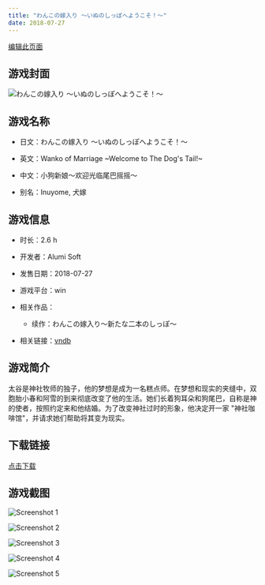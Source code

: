 ```yaml
---
title: "わんこの嫁入り ～いぬのしっぽへようこそ！～"
date: 2018-07-27
---
```

[编辑此页面](https://github.com/ACG-3/ADV3-source/blob/main/source/_posts/games/%E3%82%8F%E3%82%93%E3%81%93%E3%81%AE%E5%AB%81%E5%85%A5%E3%82%8A%20%EF%BD%9E%E3%81%84%E3%81%AC%E3%81%AE%E3%81%97%E3%81%A3%E3%81%BD%E3%81%B8%E3%82%88%E3%81%86%E3%81%93%E3%81%9D%EF%BC%81%EF%BD%9E.md)

## 游戏封面

![わんこの嫁入り ～いぬのしっぽへようこそ！～](https%3A//pan.timero.xyz/onedrive/img_lib_001/%E3%82%8F%E3%82%93%E3%81%93%E3%81%AE%E5%AB%81%E5%85%A5%E3%82%8A%20%EF%BD%9E%E3%81%84%E3%81%AC%E3%81%AE%E3%81%97%E3%81%A3%E3%81%BD%E3%81%B8%E3%82%88%E3%81%86%E3%81%93%E3%81%9D%EF%BC%81%EF%BD%9E_cover.avif)


## 游戏名称

- 日文：わんこの嫁入り ～いぬのしっぽへようこそ！～
- 英文：Wanko of Marriage ~Welcome to The Dog's Tail!~
- 中文：小狗新娘～欢迎光临尾巴摇摇～

- 别名：Inuyome, 犬嫁


## 游戏信息

- 时长：2.6 h
- 开发者：Alumi Soft
- 发售日期：2018-07-27
- 游戏平台：win
- 相关作品：
   - 续作：わんこの嫁入り～新たな二本のしっぽ～

- 相关链接：[vndb](https://vndb.org/v22788)


## 游戏简介

太谷是神社牧师的独子，他的梦想是成为一名糕点师。在梦想和现实的夹缝中，双胞胎小春和阿雪的到来彻底改变了他的生活。她们长着狗耳朵和狗尾巴，自称是神的使者，按照约定来和他结婚。为了改变神社过时的形象，他决定开一家 "神社咖啡馆"，并请求她们帮助将其变为现实。




## 下载链接

[点击下载](https://pan.timero.xyz/onedrive/adv_lib_001/%E3%82%8F%E3%82%93%E3%81%93%E3%81%AE%E5%AB%81%E5%85%A5%E3%82%8A%20%EF%BD%9E%E3%81%84%E3%81%AC%E3%81%AE%E3%81%97%E3%81%A3%E3%81%BD%E3%81%B8%E3%82%88%E3%81%86%E3%81%93%E3%81%9D%EF%BC%81%EF%BD%9E)


## 游戏截图


![Screenshot 1](https%3A//pan.timero.xyz/onedrive/img_lib_001/%E3%82%8F%E3%82%93%E3%81%93%E3%81%AE%E5%AB%81%E5%85%A5%E3%82%8A%20%EF%BD%9E%E3%81%84%E3%81%AC%E3%81%AE%E3%81%97%E3%81%A3%E3%81%BD%E3%81%B8%E3%82%88%E3%81%86%E3%81%93%E3%81%9D%EF%BC%81%EF%BD%9E_Screenshot_1.avif)

![Screenshot 2](https%3A//pan.timero.xyz/onedrive/img_lib_001/%E3%82%8F%E3%82%93%E3%81%93%E3%81%AE%E5%AB%81%E5%85%A5%E3%82%8A%20%EF%BD%9E%E3%81%84%E3%81%AC%E3%81%AE%E3%81%97%E3%81%A3%E3%81%BD%E3%81%B8%E3%82%88%E3%81%86%E3%81%93%E3%81%9D%EF%BC%81%EF%BD%9E_Screenshot_2.avif)

![Screenshot 3](https%3A//pan.timero.xyz/onedrive/img_lib_001/%E3%82%8F%E3%82%93%E3%81%93%E3%81%AE%E5%AB%81%E5%85%A5%E3%82%8A%20%EF%BD%9E%E3%81%84%E3%81%AC%E3%81%AE%E3%81%97%E3%81%A3%E3%81%BD%E3%81%B8%E3%82%88%E3%81%86%E3%81%93%E3%81%9D%EF%BC%81%EF%BD%9E_Screenshot_3.avif)

![Screenshot 4](https%3A//pan.timero.xyz/onedrive/img_lib_001/%E3%82%8F%E3%82%93%E3%81%93%E3%81%AE%E5%AB%81%E5%85%A5%E3%82%8A%20%EF%BD%9E%E3%81%84%E3%81%AC%E3%81%AE%E3%81%97%E3%81%A3%E3%81%BD%E3%81%B8%E3%82%88%E3%81%86%E3%81%93%E3%81%9D%EF%BC%81%EF%BD%9E_Screenshot_4.avif)

![Screenshot 5](https%3A//pan.timero.xyz/onedrive/img_lib_001/%E3%82%8F%E3%82%93%E3%81%93%E3%81%AE%E5%AB%81%E5%85%A5%E3%82%8A%20%EF%BD%9E%E3%81%84%E3%81%AC%E3%81%AE%E3%81%97%E3%81%A3%E3%81%BD%E3%81%B8%E3%82%88%E3%81%86%E3%81%93%E3%81%9D%EF%BC%81%EF%BD%9E_Screenshot_5.avif)

